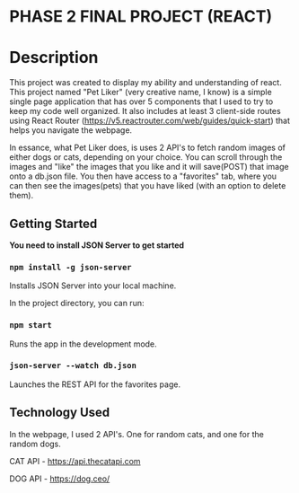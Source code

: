 # PHASE 2 FINAL PROJECT (REACT)

# Description

This project was created to display my ability and understanding of react. This project named "Pet Liker" (very creative name, I know) is a simple single page application that has over 5 components that I used to try to keep my code well organized. It also includes at least 3 client-side routes using React Router (https://v5.reactrouter.com/web/guides/quick-start) that helps you navigate the webpage. 

In essance, what Pet Liker does, is uses 2 API's to fetch random images of either dogs or cats, depending on your choice. You can scroll through the images and "like" the images that you like and it will save(POST) that image onto a db.json file. You then have access to a "favorites" tab, where you can then see the images(pets) that you have liked (with an option to delete them). 



## Getting Started

**You need to install JSON Server to get started**

### `npm install -g json-server`

Installs JSON Server into your local machine.


In the project directory, you can run:

### `npm start`

Runs the app in the development mode.

### `json-server --watch db.json`

Launches the REST API for the favorites page. 


## Technology Used

In the webpage, I used 2 API's. One for random cats, and one for the random dogs.

CAT API - https://api.thecatapi.com

DOG API - https://dog.ceo/


